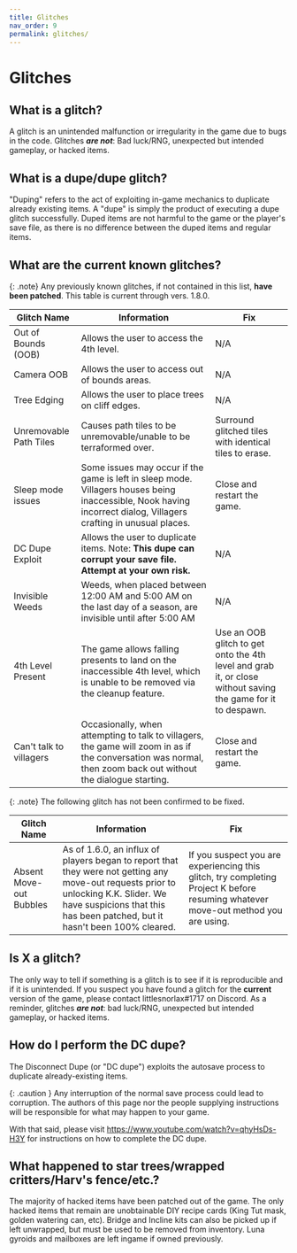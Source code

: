 ```yaml
---
title: Glitches
nav_order: 9
permalink: glitches/
---
```


# Glitches 
## What is a glitch?
A glitch is an unintended malfunction or irregularity in the game due to bugs in the code. Glitches ***are not***: Bad luck/RNG, unexpected but intended gameplay, or hacked items.

## What is a dupe/dupe glitch?
"Duping" refers to the act of exploiting in-game mechanics to duplicate already existing items. A "dupe" is simply the product of executing a dupe glitch successfully. Duped items are not harmful to the game or the player's save file, as there is no difference between the duped items and regular items.

## What are the current known glitches?

{: .note}
Any previously known glitches, if not contained in this list, **have been patched**. This table is current through vers. <span class="label label-purple">1.8.0</span>.

| Glitch Name             | Information                                                                                                                                                       | Fix                                                                                                          |
|-------------------------|-------------------------------------------------------------------------------------------------------------------------------------------------------------------|--------------------------------------------------------------------------------------------------------------|
| Out of Bounds (OOB)     | Allows the user to access the 4th level.                                                                                                                          | N/A                                                                                                          |
| Camera OOB              | Allows the user to access out of bounds areas.                                                                                                                    | N/A                                                                                                          |
| Tree Edging             | Allows the user to place trees on cliff edges.                                                                                                                    | N/A                                                                                                          |
| Unremovable Path Tiles  | Causes path tiles to be unremovable/unable to be terraformed over.                                                                                                | Surround glitched tiles with identical tiles to erase.                                                       |
| Sleep mode issues       | Some issues may occur if the game is left in sleep mode. Villagers houses being inaccessible, Nook having incorrect dialog, Villagers crafting in unusual places. | Close and restart the game.                                                                                  |
| DC Dupe Exploit         | Allows the user to duplicate items. Note: **This dupe can corrupt your save file. Attempt at your own risk.**                                                     | N/A                                                                                                          |
| Invisible Weeds         | Weeds, when placed between 12:00 AM and 5:00 AM on the last day of a season, are invisible until after 5:00 AM                                                    | N/A                                                                                                          |
| 4th Level Present       | The game allows falling presents to land on the inaccessible 4th level, which is unable to be removed via the cleanup feature.                                    | Use an OOB glitch to get onto the 4th level and grab it, or close without saving the game for it to despawn. |
| Can't talk to villagers | Occasionally, when attempting to talk to villagers, the game will zoom in as if the conversation was normal, then zoom back out without the dialogue starting.    | Close and restart the game.                                                                                  |

{: .note}
The following glitch has not been confirmed to be fixed.

| Glitch Name             | Information                                                                                                                                                                                                        | Fix                                                                                                                               |
|-------------------------|--------------------------------------------------------------------------------------------------------------------------------------------------------------------------------------------------------------------|-----------------------------------------------------------------------------------------------------------------------------------|
| Absent Move-out Bubbles | As of 1.6.0, an influx of players began to report that they were not getting any move-out requests prior to unlocking K.K. Slider. We have suspicions that this has been patched, but it hasn't been 100% cleared. | If you suspect you are experiencing this glitch, try completing Project K before resuming whatever move-out method you are using. |

## Is X a glitch?
The only way to tell if something is a glitch is to see if it is reproducible and if it is unintended. If you suspect you have found a glitch for the **current** version of the game, please contact littlesnorlax#1717 on Discord. As a reminder, glitches ***are not***: bad luck/RNG, unexpected but intended gameplay, or hacked items.

## How do I perform the DC dupe? 
The Disconnect Dupe (or "DC dupe") exploits the autosave process to duplicate already-existing items. 

{: .caution }
Any interruption of the normal save process could lead to corruption. The authors of this page nor the people supplying instructions will be responsible for what may happen to your game.

With that said, please visit <https://www.youtube.com/watch?v=qhyHsDs-H3Y> for instructions on how to complete the DC dupe.

## What happened to star trees/wrapped critters/Harv's fence/etc.?
The majority of hacked items have been patched out of the game. The only hacked items that remain are unobtainable DIY recipe cards (King Tut mask, golden watering can, etc). Bridge and Incline kits can also be picked up if left unwrapped, but must be used to be removed from inventory. Luna gyroids and mailboxes are left ingame if owned previously.  
